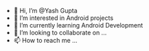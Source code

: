 - 👋 Hi, I’m @Yash Gupta
- 👀 I’m interested in Android projects
- 🌱 I’m currently learning Android Development
- 💞️ I’m looking to collaborate on ...
- 📫 How to reach me ...

<!---
yash3497/yash3497 is a ✨ special ✨ repository because its `README.md` (this file) appears on your GitHub profile.
You can click the Preview link to take a look at your changes.
--->
